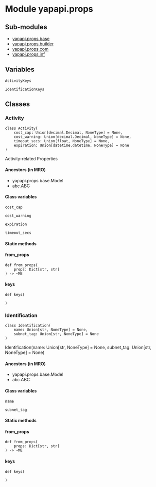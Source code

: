 Module yapapi.props
===================

Sub-modules
-----------
* [yapapi.props.base](base/)
* [yapapi.props.builder](builder/)
* [yapapi.props.com](com/)
* [yapapi.props.inf](inf/)

Variables
---------

```python3
ActivityKeys
```

```python3
IdentificationKeys
```

Classes
-------

### Activity

```python3
class Activity(
    cost_cap: Union[decimal.Decimal, NoneType] = None,
    cost_warning: Union[decimal.Decimal, NoneType] = None,
    timeout_secs: Union[float, NoneType] = None,
    expiration: Union[datetime.datetime, NoneType] = None
)
```

Activity-related Properties

#### Ancestors (in MRO)

* yapapi.props.base.Model
* abc.ABC

#### Class variables

```python3
cost_cap
```

```python3
cost_warning
```

```python3
expiration
```

```python3
timeout_secs
```

#### Static methods

    
#### from_props

```python3
def from_props(
    props: Dict[str, str]
) -> ~ME
```

    
#### keys

```python3
def keys(
    
)
```

### Identification

```python3
class Identification(
    name: Union[str, NoneType] = None,
    subnet_tag: Union[str, NoneType] = None
)
```

Identification(name: Union[str, NoneType] = None, subnet_tag: Union[str, NoneType] = None)

#### Ancestors (in MRO)

* yapapi.props.base.Model
* abc.ABC

#### Class variables

```python3
name
```

```python3
subnet_tag
```

#### Static methods

    
#### from_props

```python3
def from_props(
    props: Dict[str, str]
) -> ~ME
```

    
#### keys

```python3
def keys(
    
)
```